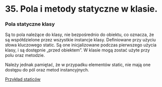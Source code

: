 # 35. Pola i metody statyczne w klasie.

### Pola statyczne klasy
Są to pola należące do klasy, nie bezpośrednio do obiektu, co oznacza, że są współdzielone przez wszystkie instancje klasy. Definiowane przy użyciu słowa kluczowego static. Są one inicjalizowane podczas pierwszego użycia klasy, i są dostępnie „przed obiektem”.
W klasie mogą zostać użyte przy polu oraz metodzie. 

Należy jednak pamiętać, że w przypadku elementów static, nie mają one dostępu do pól oraz metod instancyjnych.

[Przykład staticów](pola_statyczne/Car.java)